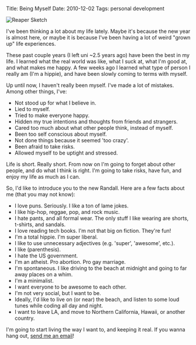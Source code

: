 Title: Being Myself
Date: 2010-12-02
Tags: personal development


![Reaper Sketch][]


I've been thinking a lot about my life lately.  Maybe it's because the new year
is almost here, or maybe it is because I've been having a lot of weird "grown
up" life experiences.

These past couple years (I left uni ~2.5 years ago) have been the best in my
life.  I learned what the real world was like, what I suck at, what I'm good
at, and what makes me happy. A few weeks ago I learned what type of person I
really am (I'm a hippie), and have been slowly coming to terms with myself.

Up until now, I haven't really been myself.  I've made a lot of mistakes.
Among other things, I've:

-   Not stood up for what I believe in.
-   Lied to myself.
-   Tried to make everyone happy.
-   Hidden my true intentions and thoughts from friends and strangers.
-   Cared too much about what other people think, instead of myself.
-   Been too self conscious about myself.
-   Not done things because it seemed 'too crazy'.
-   Been afraid to take risks.
-   Allowed myself to be uptight and stressed.

Life is short.  Really short.  From now on I'm going to forget about other
people, and do what I think is right.  I'm going to take risks, have fun, and
enjoy my life as much as I can.

So, I'd like to introduce you to the new Randall.  Here are a few facts about
me (that you may not know):

-   I love puns.  Seriously.  I like a ton of lame jokes.
-   I like hip-hop, reggae, pop, and rock music.
-   I hate pants, and all formal wear.  The only stuff I like wearing are
    shorts, t-shirts, and sandals.
-   I love reading tech books.  I'm not that big on fiction.  They're fun!
-   I'm a total hippie.  I'm super liberal.
-   I like to use unnecessary adjectives (e.g. 'super', 'awesome', etc.).
-   I like (parenthesis).
-   I hate the US government.
-   I'm an atheist.  Pro abortion.  Pro gay marriage.
-   I'm spontaneous.  I like driving to the beach at midnight and going to far
    away places on a whim.
-   I'm a minimalist.
-   I want everyone to be awesome to each other.
-   I'm not very social, but I want to be.
-   Ideally, I'd like to live on (or near) the beach, and listen to some loud
    tunes while coding all day and night.
-   I want to leave LA, and move to Northern California, Hawaii, or another
    country.

I'm going to start living the way I want to, and keeping it real.  If you wanna
hang out, [send me an email][]!


  [Reaper Sketch]: {filename}/images/2010/reaper-sketch.png "Reaper Sketch"
  [send me an email]: mailto:r@rdegges.com "Randall Degges' Email"
